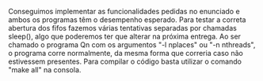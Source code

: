 Conseguimos implementar as funcionalidades pedidas no enunciado e ambos os programas têm o desempenho esperado.
Para testar a correta abertura dos fifos fazemos várias tentativas separadas por chamadas sleep(),
algo que poderemos ter que alterar na próxima entrega.
Ao ser chamado o programa Qn com os argumentos "-l nplaces" ou "-n nthreads", o programa corre normalmente, 
da mesma forma que correria caso não estivessem presentes.
Para compilar o código basta utilizar o comando "make all" na consola. 